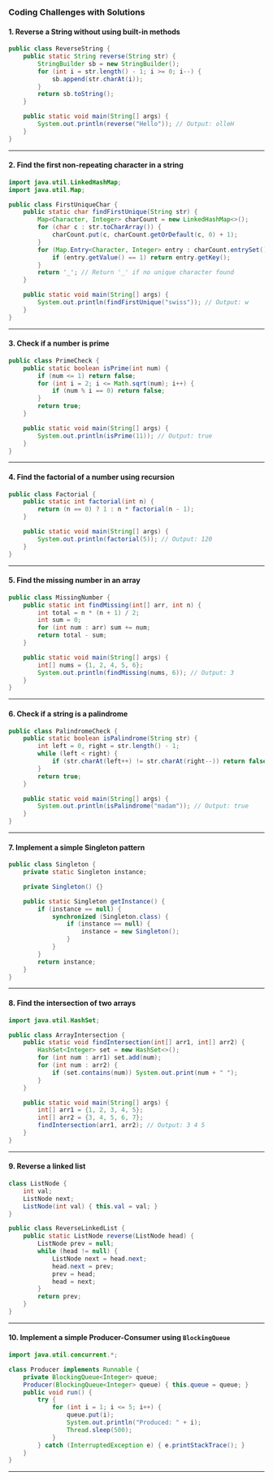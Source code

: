 ### **Coding Challenges with Solutions**

#### **1. Reverse a String without using built-in methods**
```java
public class ReverseString {
    public static String reverse(String str) {
        StringBuilder sb = new StringBuilder();
        for (int i = str.length() - 1; i >= 0; i--) {
            sb.append(str.charAt(i));
        }
        return sb.toString();
    }

    public static void main(String[] args) {
        System.out.println(reverse("Hello")); // Output: olleH
    }
}
```

---

#### **2. Find the first non-repeating character in a string**
```java
import java.util.LinkedHashMap;
import java.util.Map;

public class FirstUniqueChar {
    public static char findFirstUnique(String str) {
        Map<Character, Integer> charCount = new LinkedHashMap<>();
        for (char c : str.toCharArray()) {
            charCount.put(c, charCount.getOrDefault(c, 0) + 1);
        }
        for (Map.Entry<Character, Integer> entry : charCount.entrySet()) {
            if (entry.getValue() == 1) return entry.getKey();
        }
        return '_'; // Return '_' if no unique character found
    }

    public static void main(String[] args) {
        System.out.println(findFirstUnique("swiss")); // Output: w
    }
}
```

---

#### **3. Check if a number is prime**
```java
public class PrimeCheck {
    public static boolean isPrime(int num) {
        if (num <= 1) return false;
        for (int i = 2; i <= Math.sqrt(num); i++) {
            if (num % i == 0) return false;
        }
        return true;
    }

    public static void main(String[] args) {
        System.out.println(isPrime(11)); // Output: true
    }
}
```

---

#### **4. Find the factorial of a number using recursion**
```java
public class Factorial {
    public static int factorial(int n) {
        return (n == 0) ? 1 : n * factorial(n - 1);
    }

    public static void main(String[] args) {
        System.out.println(factorial(5)); // Output: 120
    }
}
```

---

#### **5. Find the missing number in an array**
```java
public class MissingNumber {
    public static int findMissing(int[] arr, int n) {
        int total = n * (n + 1) / 2;
        int sum = 0;
        for (int num : arr) sum += num;
        return total - sum;
    }

    public static void main(String[] args) {
        int[] nums = {1, 2, 4, 5, 6};
        System.out.println(findMissing(nums, 6)); // Output: 3
    }
}
```

---

#### **6. Check if a string is a palindrome**
```java
public class PalindromeCheck {
    public static boolean isPalindrome(String str) {
        int left = 0, right = str.length() - 1;
        while (left < right) {
            if (str.charAt(left++) != str.charAt(right--)) return false;
        }
        return true;
    }

    public static void main(String[] args) {
        System.out.println(isPalindrome("madam")); // Output: true
    }
}
```

---

#### **7. Implement a simple Singleton pattern**
```java
public class Singleton {
    private static Singleton instance;

    private Singleton() {}

    public static Singleton getInstance() {
        if (instance == null) {
            synchronized (Singleton.class) {
                if (instance == null) {
                    instance = new Singleton();
                }
            }
        }
        return instance;
    }
}
```

---

#### **8. Find the intersection of two arrays**
```java
import java.util.HashSet;

public class ArrayIntersection {
    public static void findIntersection(int[] arr1, int[] arr2) {
        HashSet<Integer> set = new HashSet<>();
        for (int num : arr1) set.add(num);
        for (int num : arr2) {
            if (set.contains(num)) System.out.print(num + " ");
        }
    }

    public static void main(String[] args) {
        int[] arr1 = {1, 2, 3, 4, 5};
        int[] arr2 = {3, 4, 5, 6, 7};
        findIntersection(arr1, arr2); // Output: 3 4 5
    }
}
```

---

#### **9. Reverse a linked list**
```java
class ListNode {
    int val;
    ListNode next;
    ListNode(int val) { this.val = val; }
}

public class ReverseLinkedList {
    public static ListNode reverse(ListNode head) {
        ListNode prev = null;
        while (head != null) {
            ListNode next = head.next;
            head.next = prev;
            prev = head;
            head = next;
        }
        return prev;
    }
}
```

---

#### **10. Implement a simple Producer-Consumer using `BlockingQueue`**
```java
import java.util.concurrent.*;

class Producer implements Runnable {
    private BlockingQueue<Integer> queue;
    Producer(BlockingQueue<Integer> queue) { this.queue = queue; }
    public void run() {
        try {
            for (int i = 1; i <= 5; i++) {
                queue.put(i);
                System.out.println("Produced: " + i);
                Thread.sleep(500);
            }
        } catch (InterruptedException e) { e.printStackTrace(); }
    }
}
```

---

